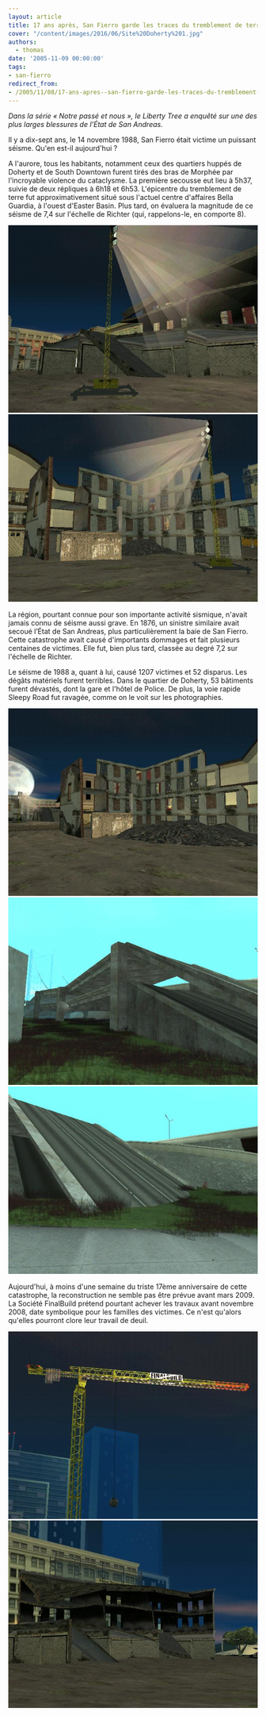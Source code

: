 ```yaml
---
layout: article
title: 17 ans après, San Fierro garde les traces du tremblement de terre
cover: "/content/images/2016/06/Site%20Doherty%201.jpg"
authors:
  - thomas
date: '2005-11-09 00:00:00'
tags:
- san-fierro
redirect_from:
- /2005/11/08/17-ans-apres--san-fierro-garde-les-traces-du-tremblement-de-terre
---
```


_Dans la série « Notre passé et nous », le Liberty Tree a enquêté sur une des plus larges blessures de l’État de San Andreas._

Il y a dix-sept ans, le 14 novembre 1988, San Fierro était victime un puissant séisme. Qu'en est-il aujourd'hui ?

A l'aurore, tous les habitants, notamment ceux des quartiers huppés de Doherty et de South Downtown furent tirés des bras de Morphée par l'incroyable violence du cataclysme. La première secousse eut lieu à 5h37, suivie de deux répliques à 6h18 et 6h53. L'épicentre du tremblement de terre fut approximativement situé sous l'actuel centre d'affaires Bella Guardia, à l'ouest d'Easter Basin. Plus tard, on évaluera la magnitude de ce séisme de 7,4 sur l'échelle de Richter (qui, rappelons-le, en comporte 8).

![](/content/images/2005/01/Site%20Doherty%202.jpg)
![](/content/images/2005/01/Site%20Doherty%204.jpg)

La région, pourtant connue pour son importante activité sismique, n'avait jamais connu de séisme aussi grave. En 1876, un sinistre similaire avait secoué l’État de San Andreas, plus particulièrement la baie de San Fierro. Cette catastrophe avait causé d'importants dommages et fait plusieurs centaines de victimes. Elle fut, bien plus tard, classée au degré 7,2 sur l'échelle de Richter.

Le séisme de 1988 a, quant à lui, causé 1207 victimes et 52 disparus. Les dégâts matériels furent terribles. Dans le quartier de Doherty, 53 bâtiments furent dévastés, dont la gare et l'hôtel de Police. De plus, la voie rapide Sleepy Road fut ravagée, comme on le voit sur les photographies.

![](/content/images/2005/01/Site%20Doherty%203.jpg)
![](/content/images/2005/01/Sleepy%20Road%201.jpg)
![](/content/images/2005/01/Sleepy%20Road%202.jpg)

Aujourd'hui, à moins d'une semaine du triste 17ème anniversaire de cette catastrophe, la reconstruction ne semble pas être prévue avant mars 2009. La Société FinalBuild prétend pourtant achever les travaux avant novembre 2008, date symbolique pour les familles des victimes. Ce n'est qu'alors qu'elles pourront clore leur travail de deuil.

![](/content/images/2005/01/Site%20Doherty%206.jpg)
![](/content/images/2005/01/Site%20Doherty%205.jpg)